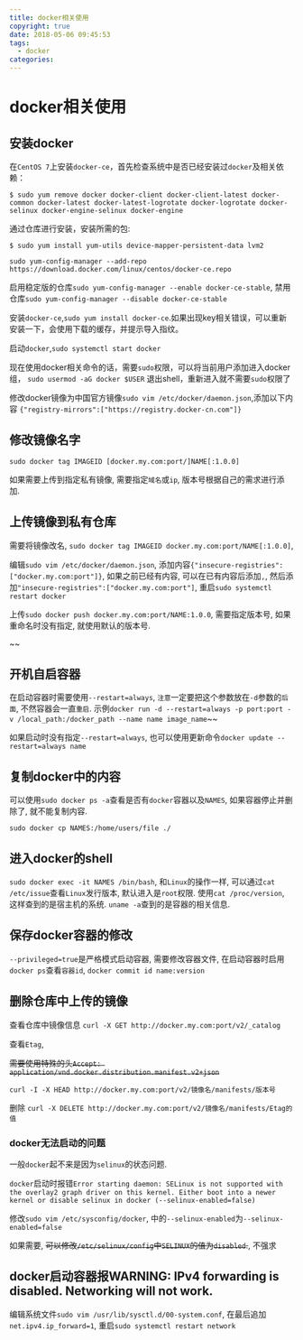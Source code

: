 ```yaml
---
title: docker相关使用
copyright: true
date: 2018-05-06 09:45:53
tags:
  - docker
categories:
---
```


# docker相关使用

## 安装docker

在`CentOS 7`上安装`docker-ce`，首先检查系统中是否已经安装过`docker`及相关依赖：

`$ sudo yum remove docker docker-client docker-client-latest docker-common docker-latest docker-latest-logrotate docker-logrotate docker-selinux docker-engine-selinux docker-engine`

通过仓库进行安装，安装所需的包:

`$ sudo yum install yum-utils device-mapper-persistent-data lvm2`

`sudo yum-config-manager --add-repo https://download.docker.com/linux/centos/docker-ce.repo`

启用稳定版的仓库`sudo yum-config-manager --enable docker-ce-stable`,
禁用仓库`sudo yum-config-manager --disable docker-ce-stable`

安装`docker-ce`,`sudo yum install docker-ce`.如果出现key相关错误，可以重新安装一下，会使用下载的缓存，并提示导入指纹。

启动`docker`,`sudo systemctl start docker`

现在使用docker相关命令的话，需要`sudo`权限，可以将当前用户添加进入docker组，
`sudo usermod -aG docker $USER`
退出shell，重新进入就不需要`sudo`权限了

修改docker镜像为中国官方镜像`sudo vim /etc/docker/daemon.json`,添加以下内容
`{"registry-mirrors":["https://registry.docker-cn.com"]}`

## 修改镜像名字

`sudo docker tag IMAGEID [docker.my.com:port/]NAME[:1.0.0]`

如果需要上传到指定私有镜像, 需要指定`域名`或`ip`, 版本号根据自己的需求进行添加.

## 上传镜像到私有仓库

需要将镜像改名, `sudo docker tag IMAGEID docker.my.com:port/NAME[:1.0.0]`, 

编辑`sudo vim /etc/docker/daemon.json`, 添加内容`{"insecure-registries":["docker.my.com:port"]}`, 如果之前已经有内容, 可以在已有内容后添加`,`, 然后添加`"insecure-registries":["docker.my.com:port"]`, 重启`sudo systemctl restart docker`

上传`sudo docker push docker.my.com:port/NAME:1.0.0`, 需要指定版本号, 如果重命名时没有指定, 就使用默认的版本号.

~~
## 开机自启容器

在启动容器时需要使用`--restart=always`, `注意`一定要把这个参数放在`-d`参数的`后面`, 不然容器会一直`重启`.
示例`docker run -d --restart=always -p port:port -v /local_path:/docker_path --name name image_name`~~

如果启动时没有指定`--restart=always`, 也可以使用更新命令`docker update --restart=always name`

## 复制docker中的内容

可以使用`sudo docker ps -a`查看是否有`docker`容器以及`NAMES`, 如果容器停止并删除了, 就不能复制内容.

`sudo docker cp NAMES:/home/users/file ./`

## 进入docker的shell

`sudo docker exec -it NAMES /bin/bash`, 和`Linux`的操作一样, 
可以通过`cat /etc/issue`查看`Linux`发行版本, 默认进入是`root`权限.
使用`cat /proc/version`, 这样查到的是宿主机的系统.
`uname -a`查到的是容器的相关信息.

## 保存docker容器的修改

`--privileged=true`是严格模式启动容器, 需要修改容器文件, 在启动容器时启用
`docker ps`查看`容器id`, `docker commit id name:version`


## 删除仓库中上传的镜像

查看仓库中镜像信息
`curl -X GET http://docker.my.com:port/v2/_catalog`


查看`Etag`, 

~~需要使用特殊的头`Accept: application/vnd.docker.distribution.manifest.v2+json`~~

`curl -I -X HEAD http://docker.my.com:port/v2/镜像名/manifests/版本号`

删除
`curl -X DELETE http://docker.my.com:port/v2/镜像名/manifests/Etag的值`


### docker无法启动的问题

一般`docker`起不来是因为`selinux`的状态问题.

`docker`启动时报错`Error starting daemon: SELinux is not supported with the overlay2 graph driver on this kernel. Either boot into a newer kernel or disable selinux in docker (--selinux-enabled=false)`

修改`sudo vim /etc/sysconfig/docker`, 中的`--selinux-enabled`为`--selinux-enabled=false`

如果需要, ~~可以修改`/etc/selinux/config`中`SELINUX`的值为`disabled`.~~, 不强求

## docker启动容器报WARNING: IPv4 forwarding is disabled. Networking will not work.

编辑系统文件`sudo vim /usr/lib/sysctl.d/00-system.conf`, 在最后追加`net.ipv4.ip_forward=1`, 
重启`sudo systemctl restart network`

